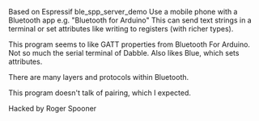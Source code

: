 Based on Espressif ble_spp_server_demo
Use a mobile phone with a Bluetooth app e.g. "Bluetooth for Arduino"
This can send text strings in a terminal or set attributes like writing to registers (with richer types).

This program seems to like GATT properties from Bluetooth For Arduino. Not so much the serial terminal of Dabble.
Also likes Blue, which sets attributes.

There are many layers and protocols within Bluetooth.

This program doesn't talk of pairing, which I expected.

Hacked by Roger Spooner
